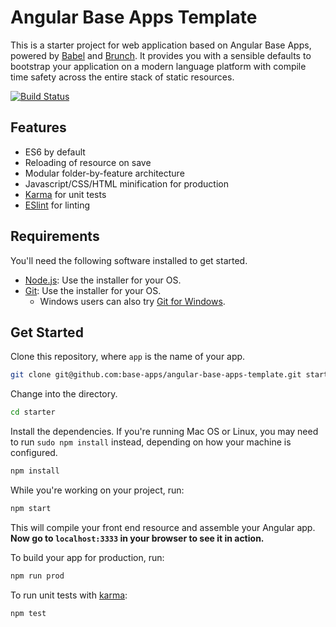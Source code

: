 # Angular Base Apps Template

This is a starter project for web application based on Angular Base Apps, 
powered by [Babel](https://babeljs.io/) and [Brunch](http://brunch.io). 
It provides you with a sensible defaults to bootstrap your application on a modern
language platform with compile time safety across the entire stack of static resources.

[![Build Status](https://travis-ci.org/base-apps/angular-base-apps-template.svg)](https://travis-ci.org/base-apps/angular-base-apps-template)

## Features
  
  * ES6 by default
  * Reloading of resource on save
  * Modular folder-by-feature architecture
  * Javascript/CSS/HTML minification for production 
  * [Karma](http://karma-runner.github.io) for unit tests
  * [ESlint](http://http://eslint.org) for linting 

## Requirements

You'll need the following software installed to get started.

  - [Node.js](http://nodejs.org): Use the installer for your OS.
  - [Git](http://git-scm.com/downloads): Use the installer for your OS.
    - Windows users can also try [Git for Windows](http://git-for-windows.github.io/).
  

## Get Started

Clone this repository, where `app` is the name of your app.

```bash
git clone git@github.com:base-apps/angular-base-apps-template.git starter
```

Change into the directory.

```bash
cd starter
```

Install the dependencies. If you're running Mac OS or Linux, you may need to run `sudo npm install` instead, depending on how your machine is configured.

```bash
npm install
```

While you're working on your project, run:

```bash
npm start
```

This will compile your front end resource and assemble your Angular app. 
**Now go to `localhost:3333` in your browser to see it in action.** 

To build your app for production, run:

```bash
npm run prod
```

To run unit tests with [karma](http://karma-runner.github.io):

```bash
npm test
```

